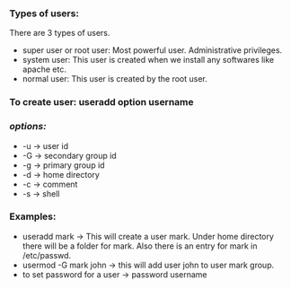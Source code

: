 ### Types of users:
There are 3 types of users.
* super user or root user: Most powerful user. Administrative privileges.
* system user: This user is created when we install any softwares like apache etc.
* normal user: This user is created by the root user.

### **To create user:** useradd option username
### ****_options:_****
* -u -> user id
* -G -> secondary group id
* -g -> primary group id
* -d -> home directory
* -c -> comment
* -s -> shell
### Examples:
* useradd mark -> This will create a user mark.
Under home directory there will be a folder for mark.
Also there is an entry for mark in /etc/passwd.
* usermod -G mark john -> this will add user john to user mark group.
* to set password for a user -> password username
